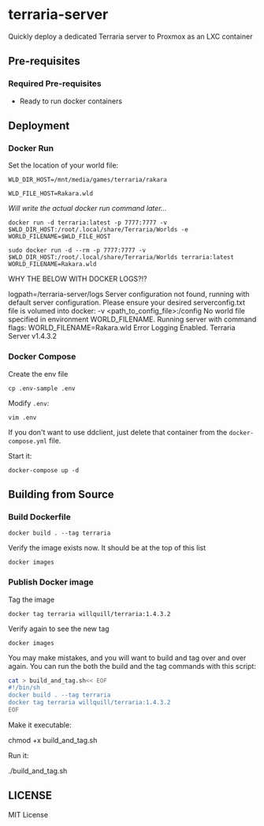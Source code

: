 # terraria-server

Quickly deploy a dedicated Terraria server to Proxmox as an LXC container

## Pre-requisites

### Required Pre-requisites

- Ready to run docker containers

## Deployment

### Docker Run

Set the location of your world file:

`WLD_DIR_HOST=/mnt/media/games/terraria/rakara`

`WLD_FILE_HOST=Rakara.wld`

*Will write the actual docker run command later...*

`docker run -d terraria:latest -p 7777:7777 -v $WLD_DIR_HOST:/root/.local/share/Terraria/Worlds -e WORLD_FILENAME=$WLD_FILE_HOST`

`sudo docker run -d --rm -p 7777:7777 -v $WLD_DIR_HOST:/root/.local/share/Terraria/Worlds terraria:latest WORLD_FILENAME=Rakara.wld`

WHY THE BELOW WITH DOCKER LOGS?!?

logpath=/terraria-server/logs
Server configuration not found, running with default server configuration.
Please ensure your desired serverconfig.txt file is volumed into docker: -v <path_to_config_file>:/config
No world file specified in environment WORLD_FILENAME.
Running server with command flags: WORLD_FILENAME=Rakara.wld
Error Logging Enabled.
Terraria Server v1.4.3.2


### Docker Compose

Create the env file

`cp .env-sample .env`

Modify `.env`:

`vim .env`

If you don't want to use ddclient, just delete that container from the `docker-compose.yml` file.

Start it:

`docker-compose up -d`

## Building from Source

### Build Dockerfile

`docker build . --tag terraria`

Verify the image exists now. It should be at the top of this list

`docker images`

### Publish Docker image

Tag the image

`docker tag terraria willquill/terraria:1.4.3.2`

Verify again to see the new tag

`docker images`

You may make mistakes, and you will want to build and tag over and over again. You can run the both the build and the tag commands with this script:

```sh
cat > build_and_tag.sh<< EOF
#!/bin/sh
docker build . --tag terraria
docker tag terraria willquill/terraria:1.4.3.2
EOF
```

Make it executable:

chmod +x build_and_tag.sh

Run it:

./build_and_tag.sh

## LICENSE

MIT License
